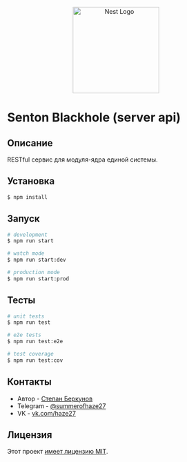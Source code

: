 <p align="center">
  <a href="http://nestjs.com/" target="blank"><img src="https://nestjs.com/img/logo-small.svg" width="200" alt="Nest Logo" /></a>
</p>

# Senton Blackhole (server api)

## Описание

RESTful сервис для модуля-ядра единой системы.

## Установка

```bash
$ npm install
```

## Запуск

```bash
# development
$ npm run start

# watch mode
$ npm run start:dev

# production mode
$ npm run start:prod
```

## Тесты

```bash
# unit tests
$ npm run test

# e2e tests
$ npm run test:e2e

# test coverage
$ npm run test:cov
```

## Контакты

- Автор - [Степан Беркунов](https://github.com/Haze272)
- Telegram - [@summerofhaze27](https://t.me/summerofhaze27)
- VK - [vk.com/haze27](https://vk.com/haze27)

## Лицензия

Этот проект [имеет лицензию MIT](LICENSE).
